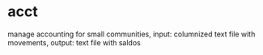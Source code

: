 # acct
manage accounting for small communities, input: columnized text file with movements, output: text file with saldos
